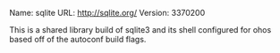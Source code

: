 Name: sqlite
URL: http://sqlite.org/
Version: 3370200

This is a shared library build of sqlite3 and its shell configured for ohos based off of the autoconf build flags.
